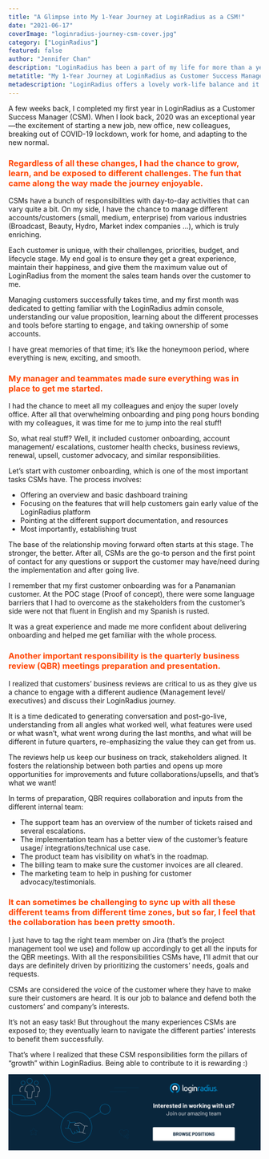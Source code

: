 ```yaml
---
title: "A Glimpse into My 1-Year Journey at LoginRadius as a CSM!"
date: "2021-06-17"
coverImage: "loginradius-journey-csm-cover.jpg"
category: ["LoginRadius"]
featured: false 
author: "Jennifer Chan"
description: "LoginRadius has been a part of my life for more than a year now. A lot has happened and tons learned during the past year. I am ecstatic to share my journey, responsibilities, and my day-to-day activities as a Customer Success Manager at LoginRadius."
metatitle: "My 1-Year Journey at LoginRadius as Customer Success Manager"
metadescription: "LoginRadius offers a lovely work-life balance and it has been a terrific experience working with them. Read my one-year journey as a Customer Success Manager."
---
```



A few weeks back, I completed my first year in LoginRadius as a Customer Success Manager (CSM). When I look back, 2020 was an exceptional year—the excitement of starting a new job, new office, new colleagues, breaking out of COVID-19 lockdown, work for home, and adapting to the new normal.

### <span style="color: #FF4500"> Regardless of all these changes, I had the chance to grow, learn, and be exposed to different challenges. The fun that came along the way made the journey enjoyable. </span>  

CSMs have a bunch of responsibilities with day-to-day activities that can vary quite a bit. On my side, I have the chance to manage different accounts/customers (small, medium, enterprise) from various industries (Broadcast, Beauty, Hydro, Market index companies ...), which is truly enriching.

Each customer is unique, with their challenges, priorities, budget, and lifecycle stage. My end goal is to ensure they get a great experience, maintain their happiness, and give them the maximum value out of LoginRadius from the moment the sales team hands over the customer to me.


Managing customers successfully takes time, and my first month was dedicated to getting familiar with the LoginRadius admin console, understanding our value proposition, learning about the different processes and tools before starting to engage, and taking ownership of some accounts.

I have great memories of that time; it’s like the honeymoon period, where everything is new, exciting, and smooth. 

### <span style="color: #FF4500"> My manager and teammates made sure everything was in place to get me started. </span>

I had the chance to meet all my colleagues and enjoy the super lovely office. After all that overwhelming onboarding and ping pong hours bonding with my colleagues, it was time for me to jump into the real stuff!

So, what real stuff? Well, it included customer onboarding, account management/ escalations, customer health checks, business reviews, renewal, upsell, customer advocacy, and similar responsibilities. 

Let’s start with customer onboarding, which is one of the most important tasks CSMs have. The process involves:



*   Offering an overview and basic dashboard training
*   Focusing on the features that will help customers gain early value of the LoginRadius platform
*   Pointing at the different support documentation, and resources
*   Most importantly, establishing trust

The base of the relationship moving forward often starts at this stage. The stronger, the better. After all, CSMs are the go-to person and the first point of contact for any questions or support the customer may have/need during the implementation and after going live.

I remember that my first customer onboarding was for a Panamanian customer. At the POC stage (Proof of concept), there were some language barriers that I had to overcome as the stakeholders from the customer’s side were not that fluent in English and my Spanish is rusted. 

It was a great experience and made me more confident about delivering onboarding and helped me get familiar with the whole process.

### <span style="color: #FF4500"> Another important responsibility is the quarterly business review (QBR) meetings preparation and presentation. </span>

I realized that customers’ business reviews are critical to us as they give us a chance to engage with a different audience (Management level/ executives) and discuss their LoginRadius journey. 

It is a time dedicated to generating conversation and post-go-live, understanding from all angles what worked well, what features were used or what wasn’t, what went wrong during the last months, and what will be different in future quarters, re-emphasizing the value they can get from us. 

The reviews help us keep our business on track, stakeholders aligned. It fosters the relationship between both parties and opens up more opportunities for improvements and future collaborations/upsells, and that’s what we want!

In terms of preparation, QBR requires collaboration and inputs from the different internal team: 



*   The support team has an overview of the number of tickets raised and several escalations.
*   The implementation team has a better view of the customer’s feature usage/ integrations/technical use case.
*   The product team has visibility on what’s in the roadmap.
*   The billing team to make sure the customer invoices are all cleared.
*   The marketing team to help in pushing for customer advocacy/testimonials.

### <span style="color: #FF4500">It can sometimes be challenging to sync up with all these different teams from different time zones, but so far, I feel that the collaboration has been pretty smooth. </span>

I just have to tag the right team member on Jira (that’s the project management tool we use) and follow up accordingly to get all the inputs for the QBR meetings. With all the responsibilities CSMs have, I’ll admit that our days are definitely driven by prioritizing the customers’ needs, goals and requests. 

CSMs are considered the voice of the customer where they have to make sure their customers are heard. It is our job to balance and defend both the customers’ and company’s interests. 

It’s not an easy task! But throughout the many experiences CSMs are exposed to; they eventually learn to navigate the different parties' interests to benefit them successfully.

That’s where I realized that these CSM responsibilities form the pillars of “growth” within LoginRadius. Being able to contribute to it is rewarding :)   

[![browse-positions](browse-positions.png)](https://www.loginradius.com/careers/)
